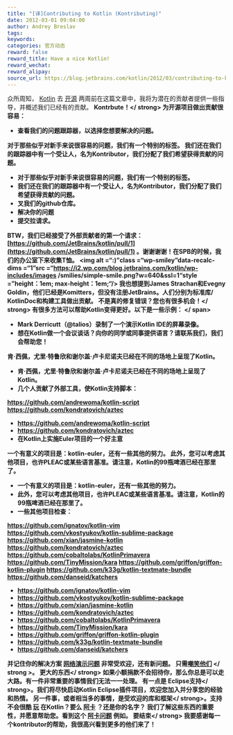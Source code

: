 ```yaml
---
title: "[译]Contributing to Kotlin (Kontributing)"
date: 2012-03-01 09:04:00
author: Andrey Breslav
tags:
keywords:
categories: 官方动态
reward: false
reward_title: Have a nice Kotlin!
reward_wechat:
reward_alipay:
source_url: https://blog.jetbrains.com/kotlin/2012/03/contributing-to-kotlin/
---
```


众所周知， [Kotlin](http://jetbrains.com/kotlin) 去 [开源](http://blog.jetbrains.com/kotlin/2012/02/kotlin-goes-open-source-2/) 两周前在这篇文章中，我将为潜在的贡献者提供一些指导，并概述我们已经有的贡献。
<strong> Kontrbute！</ strong>
为开源项目做出贡献很容易：

* 查看我们的问题跟踪器，以选择您想要解决的问题。

对于那些似乎对新手来说很容易的问题，我们有一个特别的标签。
我们还在我们的跟踪器中有一个受让人，名为Kontributor，我们分配了我们希望获得贡献的问题。
* 对于那些似乎对新手来说很容易的问题，我们有一个特别的标签。
* 我们还在我们的跟踪器中有一个受让人，名为Kontributor，我们分配了我们希望获得贡献的问题。
* 叉我们的github仓库。
* 解决你的问题
* 提交拉请求。

BTW，我们已经接受了外部贡献者的第一个请求： [https://github.com/JetBrains/kotlin/pull/1](https://github.com/JetBrains/kotlin/pull/1) 。谢谢谢谢！在SPB的时候，我们的办公室下来收集T恤。 <img alt =“:)”class =“wp-smiley”data-recalc-dims =“1”src =“https://i2.wp.com/blog.jetbrains.com/kotlin/wp-includes/images /smilies/simple-smile.png?w=640&amp;ssl=1“style =”height：1em; max-height：1em;“/>
我也想提到James Strachan和Evegny Goldin，他们已经是Komitters，但没有注册JetBrains。人们分别为标准库/ KotlinDoc和构建工具做出贡献。
<strong>不是真的修复错误？您也有很多机会！</ strong>
有很多方法可以帮助Kotlin变得更好。以下是一些示例：<span id =“more-437”> </ span>

* Mark Derricutt（@talios）录制了一个演示Kotlin IDE的屏幕录像。
* 想在Kotlin做一个会议谈话？向你的同学或同事提供语言？请联系我们，我们会帮助您！

肯·西佩，尤里·特鲁欣和谢尔盖·卢卡尼诺夫已经在不同的场地上呈现了Kotlin。
* 肯·西佩，尤里·特鲁欣和谢尔盖·卢卡尼诺夫已经在不同的场地上呈现了Kotlin。
* 几个人贡献了外部工具，使Kotlin支持脚本：

https://github.com/andrewoma/kotlin-script
https://github.com/kondratovich/aztec
* https://github.com/andrewoma/kotlin-script
* https://github.com/kondratovich/aztec
* 在Kotlin上实施Euler项目的一个好主意

一个有意义的项目是：kotlin-euler，还有一些其他的努力。
此外，您可以考虑其他项目，也许PLEAC或某些语言基准。请注意，Kotlin的99瓶啤酒已经在那里了。
* 一个有意义的项目是：kotlin-euler，还有一些其他的努力。
* 此外，您可以考虑其他项目，也许PLEAC或某些语言基准。请注意，Kotlin的99瓶啤酒已经在那里了。
* 一些其他项目检查：

https://github.com/ignatov/kotlin-vim
https://github.com/vkostyukov/kotlin-sublime-package
https://github.com/xian/jasmine-kotlin
https://github.com/kondratovich/aztec
https://github.com/cobaltolabs/KotlinPrimavera
https://github.com/TinyMission/kara
https://github.com/griffon/griffon-kotlin-plugin
https://github.com/k33g/kotlin-textmate-bundle
https://github.com/danseid/katchers
* https://github.com/ignatov/kotlin-vim
* https://github.com/vkostyukov/kotlin-sublime-package
* https://github.com/xian/jasmine-kotlin
* https://github.com/kondratovich/aztec
* https://github.com/cobaltolabs/KotlinPrimavera
* https://github.com/TinyMission/kara
* https://github.com/griffon/griffon-kotlin-plugin
* https://github.com/k33g/kotlin-textmate-bundle
* https://github.com/danseid/katchers

并记住你的解决方案 [网络演示问题](http://kotlin-demo.jetbrains.com/?folder=Problems&name=Sum) 非常受欢迎，还有新问题。 <strong>只需<a href="http://blog.jetbrains.com/kotlin/2012/02/lets-kode-together/" title="Let's Kode Together!">嘲笑他们</a> </ strong >。
<strong>更大的东西</ strong>
如果小额捐款不会招待你，那么你总是可以走大路。有一件非常重要的事情我们无法一一处理。
有一点是<strong> Eclipse支持</ strong>。我们将尽快启动Kotlin Eclipse插件项目，欢迎您加入并分享您的经验和热情。
另一件事，或者相当多的事情，是受欢迎的<strong>库和框架</ strong>。支持不会很酷 [玩](http://www.playframework.org/) 在Kotlin？要么 [阿卡](http://akka.io/) ？还是你的名字？
我们了解这些东西的重要性，并愿意帮助您。看到这个 [阿卡问题](http://youtrack.jetbrains.com/issue/KT-1345?projectKey=KT) 例如。
<strong>要结束</ strong>
我要感谢每一个kontributor的帮助，我很高兴看到更多的他们来了！
